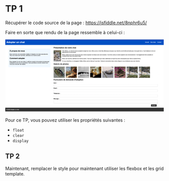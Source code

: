 # TP 1

Récupérer le code source de la page :
https://jsfiddle.net/8nphr6u5/

Faire en sorte que rendu de la page ressemble à celui-ci :

![TP 1](rendu-float.png)

Pour ce TP, vous pouvez utiliser les propriétés suivantes :
- `float`
- `clear`
- `display`

## TP 2

Maintenant, remplacer le style pour maintenant utiliser les flexbox et les grid template.

